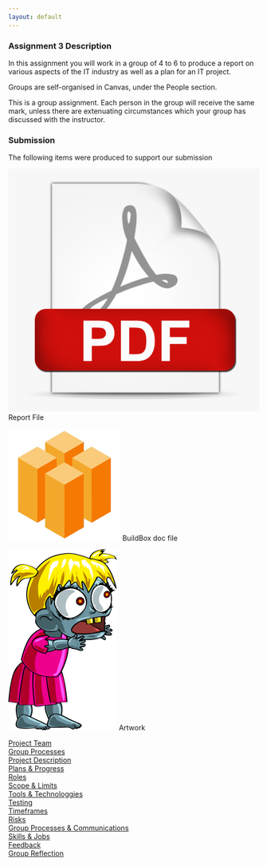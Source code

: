```yaml
---
layout: default
---
```


<h3 class="font-weight-bold pb-2 mb-4">Assignment 3 Description</h3>

<p>In this assignment you will work in a group of 4 to 6 to produce a report on various aspects of the IT industry as well as a plan for an IT project.</p>

<p>Groups are self-organised in Canvas, under the People section.</p>

<p>This is a group assignment. Each person in the group will receive the same mark, unless there are extenuating circumstances which your group has discussed with the instructor.</p>

<h3 class="font-weight-bold pb-2 mb-4">Submission</h3>

The following items were produced to support our submission

<p><img src="assets/icon-pdf.png" class="a3-icon"> Report File</p>
<p><img src="assets/icon-bbdoc.png" class="a3-icon"> BuildBox doc file</p>
<p><img src="assets/icon-zombie.png" class="a3-icon"> Artwork</p>

<div><a href="a3-team.html">Project Team</a></div>

<div><a href="a3-group-processes.html">Group Processes</a></div>

<div><a href="a3-project-description.html">Project Description</a></div>

<div><a href="a3-plans-progress.html">Plans &amp; Progress</a></div>

<div><a href="a3-roles.html">Roles</a></div>

<div><a href="a3-scope-limits.html">Scope &amp; Limits</a></div>

<div><a href="a3-tools.html">Tools &amp; Technologgies</a></div>

<div><a href="a3-testing.html">Testing</a></div>

<div><a href="a3-timeframes.html">Timeframes</a></div>

<div><a href="a3-risks.html">Risks</a></div>

<div><a href="a3-group-communications.html">Group Processes &amp; Communications</a></div>

<div><a href="a3-skills-jobs.html">Skills &amp; Jobs</a></div>

<div><a href="a3-feedback.html">Feedback</a></div>

<div><a href="a3-group-relection.html">Group Reflection</a></div>

